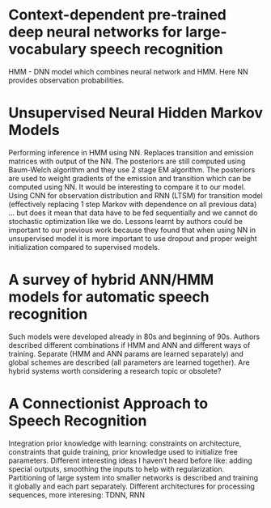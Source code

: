 # Context-dependent pre-trained deep neural networks for large-vocabulary speech recognition
HMM - DNN model which combines neural network and HMM. Here NN provides observation probabilities.
# Unsupervised Neural Hidden Markov Models
Performing inference in HMM using NN. Replaces transition and emission matrices with output of the NN. The posteriors are still computed using Baum-Welch algorithm and they use 2 stage EM algorithm. The posteriors are used to weight gradients of the emission and transition which can be computed using NN. It would be interesting to compare it to our model.
Using CNN for observation distribution and RNN (LTSM) for transition model (effectively replacing 1 step Markov with dependence on all previous data) … but does it mean that data have to be fed sequentially and we cannot do stochastic optimization like we do.
Lessons learnt by authors could be important to our previous work because they found that when using NN in unsupervised model it is more important to use dropout and proper weight initialization compared to supervised models.
# A survey of hybrid ANN/HMM models for automatic speech recognition
Such models were developed already in 80s and beginning of 90s. Authors described different combinations if HMM and ANN and different ways of training. 
Separate (HMM and ANN params are learned separately) and global schemes are described (all parameters are learned together). 
Are hybrid systems worth considering a research topic or obsolete?
# A Connectionist Approach to Speech Recognition
Integration prior knowledge with learning: constraints on architecture, constraints that guide training, prior knowledge used to initialize free parameters. 
Different interesting ideas I haven’t heard before like: adding special outputs, smoothing the inputs to help with regularization. 
Partitioning of large system into smaller networks is described and training it globally and each part separately. 
Different architectures for processing sequences, more interesing: TDNN, RNN